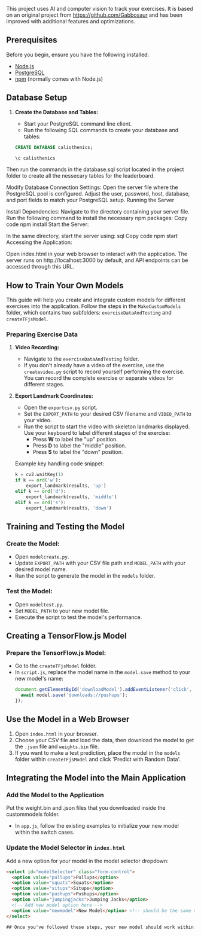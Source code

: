This project uses AI and computer vision to track your exercises. It is based on an original project from https://github.com/Gabbosaur and has been improved with additional features and optimizations.


## Prerequisites

Before you begin, ensure you have the following installed:
- [Node.js](https://nodejs.org/)
- [PostgreSQL](https://www.postgresql.org/download/)
- [npm](https://npmjs.com/) (normally comes with Node.js)

## Database Setup

1. **Create the Database and Tables:**
   - Start your PostgreSQL command line client.
   - Run the following SQL commands to create your database and tables:

   ```sql
   CREATE DATABASE calisthenics;

   \c calisthenics

Then run the commands in the database.sql script located in the project folder to create all the nessecary tables for the leaderboard.


Modify Database Connection Settings:
Open the server file where the PostgreSQL pool is configured.
Adjust the user, password, host, database, and port fields to match your PostgreSQL setup.
Running the Server


Install Dependencies:
Navigate to the directory containing your server file.
Run the following command to install the necessary npm packages:
Copy code
npm install
Start the Server:

In the same directory, start the server using:
sql
Copy code
npm start
Accessing the Application:

Open index.html in your web browser to interact with the application.
The server runs on http://localhost:3000 by default, and API endpoints can be accessed through this URL.

## How to Train Your Own Models

This guide will help you create and integrate custom models for different exercises into the application. Follow the steps in the `MakeCustomModels` folder, which contains two subfolders: `exerciseDataAndTesting` and `createTFjsModel`.

### Preparing Exercise Data

1. **Video Recording:**
   - Navigate to the `exerciseDataAndTesting` folder.
   - If you don't already have a video of the exercise, use the `createvideo.py` script to record yourself performing the exercise. You can record the complete exercise or separate videos for different stages.

2. **Export Landmark Coordinates:**
   - Open the `exportcsv.py` script.
   - Set the `EXPORT_PATH` to your desired CSV filename and `VIDEO_PATH` to your video.
   - Run the script to start the video with skeleton landmarks displayed. Use your keyboard to label different stages of the exercise:
     - Press **W** to label the "up" position.
     - Press **D** to label the "middle" position.
     - Press **S** to label the "down" position.

   Example key handling code snippet:
   ```python
   k = cv2.waitKey(1)
   if k == ord('w'):
       export_landmark(results, 'up')
   elif k == ord('d'):
       export_landmark(results, 'middle')
   elif k == ord('s'):
       export_landmark(results, 'down')

## Training and Testing the Model

### Create the Model:
- Open `modelcreate.py`.
- Update `EXPORT_PATH` with your CSV file path and `MODEL_PATH` with your desired model name.
- Run the script to generate the model in the `models` folder.

### Test the Model:
- Open `modeltest.py`.
- Set `MODEL_PATH` to your new model file.
- Execute the script to test the model's performance.

## Creating a TensorFlow.js Model

### Prepare the TensorFlow.js Model:
- Go to the `createTFjsModel` folder.
- In `script.js`, replace the model name in the `model.save` method to your new model's name:
  ```javascript
  document.getElementById('downloadModel').addEventListener('click', async () => {
    await model.save('downloads://pushups');
  });


## Use the Model in a Web Browser

1. Open `index.html` in your browser.
2. Choose your CSV file and load the data, then download the model to get the `.json` file and `weights.bin` file.
3. If you want to make a test prediction, place the model in the `models` folder within `createTFjsModel` and click 'Predict with Random Data'.

## Integrating the Model into the Main Application

### Add the Model to the Application

Put the weight.bin and .json files that you downloaded inside the custommodels folder.

- In `app.js`, follow the existing examples to initialize your new model within the switch cases.

### Update the Model Selector in `index.html`

Add a new option for your model in the model selector dropdown:

```html
<select id="modelSelector" class="form-control">
  <option value="pullups">Pullups</option>
  <option value="squats">Squats</option>
  <option value="situps">Situps</option>
  <option value="pushups">Pushups</option>
  <option value="jumpingjacks">Jumping Jacks</option>
  <!-- Add new model option here -->
  <option value="newmodel">New Model</option> <!-- should be the same name in the app.js initialization. --> 
</select>

## Once you've followed these steps, your new model should work within the application.
